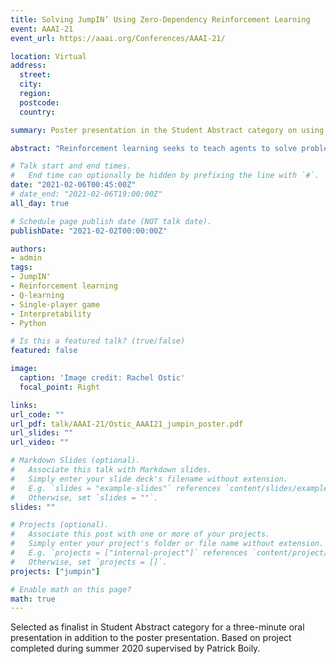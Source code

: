```yaml
---
title: Solving JumpIN’ Using Zero-Dependency Reinforcement Learning 
event: AAAI-21
event_url: https://aaai.org/Conferences/AAAI-21/

location: Virtual
address:
  street: 
  city: 
  region: 
  postcode: 
  country: 

summary: Poster presentation in the Student Abstract category on using reinforcement learning to solve JumpIN', a single-player game. 

abstract: "Reinforcement learning seeks to teach agents to solve problems using numerical rewards as feedback. This makes it possible to incentivize actions that maximize returns despite having no initial strategy or knowledge of their environment. We implement a zero-external-dependency Q-learning algorithm using Python to optimally solve the single-player game JumpIn' from SmartGames. We focus on interpretability of the model using Q-table parsing, and transferability to other games through a modular code structure. We observe rapid performance gains using our backtracking update algorithm."

# Talk start and end times.
#   End time can optionally be hidden by prefixing the line with `#`.
date: "2021-02-06T00:45:00Z"
# date_end: "2021-02-06T19:00:00Z"
all_day: true

# Schedule page publish date (NOT talk date).
publishDate: "2021-02-02T00:00:00Z"

authors:
- admin 
tags: 
- JumpIN'
- Reinforcement learning
- Q-learning
- Single-player game
- Interpretability
- Python

# Is this a featured talk? (true/false)
featured: false

image:
  caption: 'Image credit: Rachel Ostic'
  focal_point: Right

links:
url_code: ""
url_pdf: talk/AAAI-21/Ostic_AAAI21_jumpin_poster.pdf
url_slides: ""
url_video: ""

# Markdown Slides (optional).
#   Associate this talk with Markdown slides.
#   Simply enter your slide deck's filename without extension.
#   E.g. `slides = "example-slides"` references `content/slides/example-slides.md`.
#   Otherwise, set `slides = ""`.
slides: "" 

# Projects (optional).
#   Associate this post with one or more of your projects.
#   Simply enter your project's folder or file name without extension.
#   E.g. `projects = ["internal-project"]` references `content/project/deep-learning/index.md`.
#   Otherwise, set `projects = []`.
projects: ["jumpin"]

# Enable math on this page?
math: true
---
```


Selected as finalist in Student Abstract category for a three-minute oral presentation in addition to the poster presentation. Based on project completed during summer 2020 supervised by Patrick Boily.
